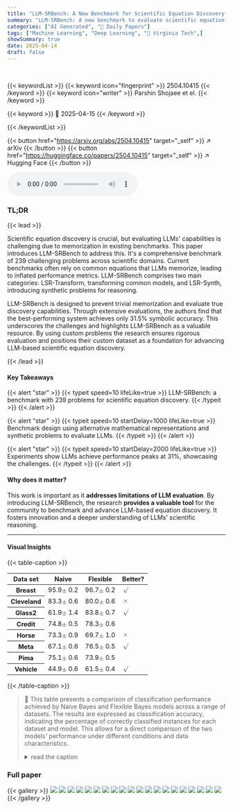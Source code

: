 ```yaml
---
title: "LLM-SRBench: A New Benchmark for Scientific Equation Discovery with Large Language Models"
summary: "LLM-SRBench: A new benchmark to evaluate scientific equation discovery with LLMs, preventing memorization and ensuring true reasoning."
categories: ["AI Generated", "🤗 Daily Papers"]
tags: ["Machine Learning", "Deep Learning", "🏢 Virginia Tech",]
showSummary: true
date: 2025-04-14
draft: false
---
```


<br>

{{< keywordList >}}
{{< keyword icon="fingerprint" >}} 2504.10415 {{< /keyword >}}
{{< keyword icon="writer" >}} Parshin Shojaee et el. {{< /keyword >}}
 
{{< keyword >}} 🤗 2025-04-15 {{< /keyword >}}
 
{{< /keywordList >}}

{{< button href="https://arxiv.org/abs/2504.10415" target="_self" >}}
↗ arXiv
{{< /button >}}
{{< button href="https://huggingface.co/papers/2504.10415" target="_self" >}}
↗ Hugging Face
{{< /button >}}



<audio controls>
    <source src="https://ai-paper-reviewer.com/2504.10415/podcast.wav" type="audio/wav">
    Your browser does not support the audio element.
</audio>


### TL;DR


{{< lead >}}

Scientific equation discovery is crucial, but evaluating LLMs' capabilities is challenging due to memorization in existing benchmarks. This paper introduces LLM-SRBench to address this. It's a comprehensive benchmark of 239 challenging problems across scientific domains. Current benchmarks often rely on common equations that LLMs memorize, leading to inflated performance metrics. LLM-SRBench comprises two main categories: LSR-Transform, transforming common models, and LSR-Synth, introducing synthetic problems for reasoning. 



LLM-SRBench is designed to prevent trivial memorization and evaluate true discovery capabilities. Through extensive evaluations, the authors find that the best-performing system achieves only 31.5% symbolic accuracy. This underscores the challenges and highlights LLM-SRBench as a valuable resource. By using custom problems the research ensures rigorous evaluation and positions their custom dataset as a foundation for advancing LLM-based scientific equation discovery.

{{< /lead >}}


#### Key Takeaways

{{< alert "star" >}}
{{< typeit speed=10 lifeLike=true >}} LLM-SRBench: a benchmark with 239 problems for scientific equation discovery. {{< /typeit >}}
{{< /alert >}}

{{< alert "star" >}}
{{< typeit speed=10 startDelay=1000 lifeLike=true >}} Benchmark design using alternative mathematical representations and synthetic problems to evaluate LLMs. {{< /typeit >}}
{{< /alert >}}

{{< alert "star" >}}
{{< typeit speed=10 startDelay=2000 lifeLike=true >}} Experiments show LLMs achieve performance peaks at 31%, showcasing the challenges. {{< /typeit >}}
{{< /alert >}}

#### Why does it matter?
This work is important as it **addresses limitations of LLM evaluation**. By introducing LLM-SRBench, the research **provides a valuable tool** for the community to benchmark and advance LLM-based equation discovery. It fosters innovation and a deeper understanding of LLMs' scientific reasoning.

------
#### Visual Insights





{{< table-caption >}}
<table class="ltx_tabular ltx_centering ltx_guessed_headers ltx_align_middle" id="S2.T1.22.22">
<thead class="ltx_thead">
<tr class="ltx_tr" id="S2.T1.22.22.23.1">
<th class="ltx_td ltx_align_left ltx_th ltx_th_column ltx_th_row ltx_border_tt" id="S2.T1.22.22.23.1.1"><span class="ltx_text ltx_font_smallcaps" id="S2.T1.22.22.23.1.1.1" style="font-size:90%;">Data set</span></th>
<th class="ltx_td ltx_align_center ltx_th ltx_th_column ltx_border_tt" id="S2.T1.22.22.23.1.2"><span class="ltx_text ltx_font_smallcaps" id="S2.T1.22.22.23.1.2.1" style="font-size:90%;">Naive</span></th>
<th class="ltx_td ltx_align_center ltx_th ltx_th_column ltx_border_tt" id="S2.T1.22.22.23.1.3"><span class="ltx_text ltx_font_smallcaps" id="S2.T1.22.22.23.1.3.1" style="font-size:90%;">Flexible</span></th>
<th class="ltx_td ltx_align_center ltx_th ltx_th_column ltx_border_tt" id="S2.T1.22.22.23.1.4"><span class="ltx_text ltx_font_smallcaps" id="S2.T1.22.22.23.1.4.1" style="font-size:90%;">Better?</span></th>
</tr>
</thead>
<tbody class="ltx_tbody">
<tr class="ltx_tr" id="S2.T1.3.3.3">
<th class="ltx_td ltx_align_left ltx_th ltx_th_row ltx_border_t" id="S2.T1.3.3.3.4"><span class="ltx_text ltx_font_smallcaps" id="S2.T1.3.3.3.4.1" style="font-size:90%;">Breast</span></th>
<td class="ltx_td ltx_align_center ltx_border_t" id="S2.T1.1.1.1.1">
<span class="ltx_text ltx_font_smallcaps" id="S2.T1.1.1.1.1.1" style="font-size:90%;">95.9</span><math alttext="\pm" class="ltx_Math" display="inline" id="S2.T1.1.1.1.1.m1.1"><semantics id="S2.T1.1.1.1.1.m1.1a"><mo id="S2.T1.1.1.1.1.m1.1.1" mathsize="90%" xref="S2.T1.1.1.1.1.m1.1.1.cmml">±</mo><annotation-xml encoding="MathML-Content" id="S2.T1.1.1.1.1.m1.1b"><csymbol cd="latexml" id="S2.T1.1.1.1.1.m1.1.1.cmml" xref="S2.T1.1.1.1.1.m1.1.1">plus-or-minus</csymbol></annotation-xml><annotation encoding="application/x-tex" id="S2.T1.1.1.1.1.m1.1c">\pm</annotation><annotation encoding="application/x-llamapun" id="S2.T1.1.1.1.1.m1.1d">±</annotation></semantics></math><span class="ltx_text ltx_font_smallcaps" id="S2.T1.1.1.1.1.2" style="font-size:90%;"> 0.2</span>
</td>
<td class="ltx_td ltx_align_center ltx_border_t" id="S2.T1.2.2.2.2">
<span class="ltx_text ltx_font_smallcaps" id="S2.T1.2.2.2.2.1" style="font-size:90%;">96.7</span><math alttext="\pm" class="ltx_Math" display="inline" id="S2.T1.2.2.2.2.m1.1"><semantics id="S2.T1.2.2.2.2.m1.1a"><mo id="S2.T1.2.2.2.2.m1.1.1" mathsize="90%" xref="S2.T1.2.2.2.2.m1.1.1.cmml">±</mo><annotation-xml encoding="MathML-Content" id="S2.T1.2.2.2.2.m1.1b"><csymbol cd="latexml" id="S2.T1.2.2.2.2.m1.1.1.cmml" xref="S2.T1.2.2.2.2.m1.1.1">plus-or-minus</csymbol></annotation-xml><annotation encoding="application/x-tex" id="S2.T1.2.2.2.2.m1.1c">\pm</annotation><annotation encoding="application/x-llamapun" id="S2.T1.2.2.2.2.m1.1d">±</annotation></semantics></math><span class="ltx_text ltx_font_smallcaps" id="S2.T1.2.2.2.2.2" style="font-size:90%;"> 0.2</span>
</td>
<td class="ltx_td ltx_align_center ltx_border_t" id="S2.T1.3.3.3.3"><math alttext="\surd" class="ltx_Math" display="inline" id="S2.T1.3.3.3.3.m1.1"><semantics id="S2.T1.3.3.3.3.m1.1a"><mo id="S2.T1.3.3.3.3.m1.1.1" mathsize="90%" xref="S2.T1.3.3.3.3.m1.1.1.cmml">√</mo><annotation-xml encoding="MathML-Content" id="S2.T1.3.3.3.3.m1.1b"><csymbol cd="latexml" id="S2.T1.3.3.3.3.m1.1.1.cmml" xref="S2.T1.3.3.3.3.m1.1.1">square-root</csymbol></annotation-xml><annotation encoding="application/x-tex" id="S2.T1.3.3.3.3.m1.1c">\surd</annotation><annotation encoding="application/x-llamapun" id="S2.T1.3.3.3.3.m1.1d">√</annotation></semantics></math></td>
</tr>
<tr class="ltx_tr" id="S2.T1.6.6.6">
<th class="ltx_td ltx_align_left ltx_th ltx_th_row" id="S2.T1.6.6.6.4"><span class="ltx_text ltx_font_smallcaps" id="S2.T1.6.6.6.4.1" style="font-size:90%;">Cleveland</span></th>
<td class="ltx_td ltx_align_center" id="S2.T1.4.4.4.1">
<span class="ltx_text ltx_font_smallcaps" id="S2.T1.4.4.4.1.1" style="font-size:90%;">83.3</span><math alttext="\pm" class="ltx_Math" display="inline" id="S2.T1.4.4.4.1.m1.1"><semantics id="S2.T1.4.4.4.1.m1.1a"><mo id="S2.T1.4.4.4.1.m1.1.1" mathsize="90%" xref="S2.T1.4.4.4.1.m1.1.1.cmml">±</mo><annotation-xml encoding="MathML-Content" id="S2.T1.4.4.4.1.m1.1b"><csymbol cd="latexml" id="S2.T1.4.4.4.1.m1.1.1.cmml" xref="S2.T1.4.4.4.1.m1.1.1">plus-or-minus</csymbol></annotation-xml><annotation encoding="application/x-tex" id="S2.T1.4.4.4.1.m1.1c">\pm</annotation><annotation encoding="application/x-llamapun" id="S2.T1.4.4.4.1.m1.1d">±</annotation></semantics></math><span class="ltx_text ltx_font_smallcaps" id="S2.T1.4.4.4.1.2" style="font-size:90%;"> 0.6</span>
</td>
<td class="ltx_td ltx_align_center" id="S2.T1.5.5.5.2">
<span class="ltx_text ltx_font_smallcaps" id="S2.T1.5.5.5.2.1" style="font-size:90%;">80.0</span><math alttext="\pm" class="ltx_Math" display="inline" id="S2.T1.5.5.5.2.m1.1"><semantics id="S2.T1.5.5.5.2.m1.1a"><mo id="S2.T1.5.5.5.2.m1.1.1" mathsize="90%" xref="S2.T1.5.5.5.2.m1.1.1.cmml">±</mo><annotation-xml encoding="MathML-Content" id="S2.T1.5.5.5.2.m1.1b"><csymbol cd="latexml" id="S2.T1.5.5.5.2.m1.1.1.cmml" xref="S2.T1.5.5.5.2.m1.1.1">plus-or-minus</csymbol></annotation-xml><annotation encoding="application/x-tex" id="S2.T1.5.5.5.2.m1.1c">\pm</annotation><annotation encoding="application/x-llamapun" id="S2.T1.5.5.5.2.m1.1d">±</annotation></semantics></math><span class="ltx_text ltx_font_smallcaps" id="S2.T1.5.5.5.2.2" style="font-size:90%;"> 0.6</span>
</td>
<td class="ltx_td ltx_align_center" id="S2.T1.6.6.6.3"><math alttext="\times" class="ltx_Math" display="inline" id="S2.T1.6.6.6.3.m1.1"><semantics id="S2.T1.6.6.6.3.m1.1a"><mo id="S2.T1.6.6.6.3.m1.1.1" mathsize="90%" xref="S2.T1.6.6.6.3.m1.1.1.cmml">×</mo><annotation-xml encoding="MathML-Content" id="S2.T1.6.6.6.3.m1.1b"><times id="S2.T1.6.6.6.3.m1.1.1.cmml" xref="S2.T1.6.6.6.3.m1.1.1"></times></annotation-xml><annotation encoding="application/x-tex" id="S2.T1.6.6.6.3.m1.1c">\times</annotation><annotation encoding="application/x-llamapun" id="S2.T1.6.6.6.3.m1.1d">×</annotation></semantics></math></td>
</tr>
<tr class="ltx_tr" id="S2.T1.9.9.9">
<th class="ltx_td ltx_align_left ltx_th ltx_th_row" id="S2.T1.9.9.9.4"><span class="ltx_text ltx_font_smallcaps" id="S2.T1.9.9.9.4.1" style="font-size:90%;">Glass2</span></th>
<td class="ltx_td ltx_align_center" id="S2.T1.7.7.7.1">
<span class="ltx_text ltx_font_smallcaps" id="S2.T1.7.7.7.1.1" style="font-size:90%;">61.9</span><math alttext="\pm" class="ltx_Math" display="inline" id="S2.T1.7.7.7.1.m1.1"><semantics id="S2.T1.7.7.7.1.m1.1a"><mo id="S2.T1.7.7.7.1.m1.1.1" mathsize="90%" xref="S2.T1.7.7.7.1.m1.1.1.cmml">±</mo><annotation-xml encoding="MathML-Content" id="S2.T1.7.7.7.1.m1.1b"><csymbol cd="latexml" id="S2.T1.7.7.7.1.m1.1.1.cmml" xref="S2.T1.7.7.7.1.m1.1.1">plus-or-minus</csymbol></annotation-xml><annotation encoding="application/x-tex" id="S2.T1.7.7.7.1.m1.1c">\pm</annotation><annotation encoding="application/x-llamapun" id="S2.T1.7.7.7.1.m1.1d">±</annotation></semantics></math><span class="ltx_text ltx_font_smallcaps" id="S2.T1.7.7.7.1.2" style="font-size:90%;"> 1.4</span>
</td>
<td class="ltx_td ltx_align_center" id="S2.T1.8.8.8.2">
<span class="ltx_text ltx_font_smallcaps" id="S2.T1.8.8.8.2.1" style="font-size:90%;">83.8</span><math alttext="\pm" class="ltx_Math" display="inline" id="S2.T1.8.8.8.2.m1.1"><semantics id="S2.T1.8.8.8.2.m1.1a"><mo id="S2.T1.8.8.8.2.m1.1.1" mathsize="90%" xref="S2.T1.8.8.8.2.m1.1.1.cmml">±</mo><annotation-xml encoding="MathML-Content" id="S2.T1.8.8.8.2.m1.1b"><csymbol cd="latexml" id="S2.T1.8.8.8.2.m1.1.1.cmml" xref="S2.T1.8.8.8.2.m1.1.1">plus-or-minus</csymbol></annotation-xml><annotation encoding="application/x-tex" id="S2.T1.8.8.8.2.m1.1c">\pm</annotation><annotation encoding="application/x-llamapun" id="S2.T1.8.8.8.2.m1.1d">±</annotation></semantics></math><span class="ltx_text ltx_font_smallcaps" id="S2.T1.8.8.8.2.2" style="font-size:90%;"> 0.7</span>
</td>
<td class="ltx_td ltx_align_center" id="S2.T1.9.9.9.3"><math alttext="\surd" class="ltx_Math" display="inline" id="S2.T1.9.9.9.3.m1.1"><semantics id="S2.T1.9.9.9.3.m1.1a"><mo id="S2.T1.9.9.9.3.m1.1.1" mathsize="90%" xref="S2.T1.9.9.9.3.m1.1.1.cmml">√</mo><annotation-xml encoding="MathML-Content" id="S2.T1.9.9.9.3.m1.1b"><csymbol cd="latexml" id="S2.T1.9.9.9.3.m1.1.1.cmml" xref="S2.T1.9.9.9.3.m1.1.1">square-root</csymbol></annotation-xml><annotation encoding="application/x-tex" id="S2.T1.9.9.9.3.m1.1c">\surd</annotation><annotation encoding="application/x-llamapun" id="S2.T1.9.9.9.3.m1.1d">√</annotation></semantics></math></td>
</tr>
<tr class="ltx_tr" id="S2.T1.11.11.11">
<th class="ltx_td ltx_align_left ltx_th ltx_th_row" id="S2.T1.11.11.11.3"><span class="ltx_text ltx_font_smallcaps" id="S2.T1.11.11.11.3.1" style="font-size:90%;">Credit</span></th>
<td class="ltx_td ltx_align_center" id="S2.T1.10.10.10.1">
<span class="ltx_text ltx_font_smallcaps" id="S2.T1.10.10.10.1.1" style="font-size:90%;">74.8</span><math alttext="\pm" class="ltx_Math" display="inline" id="S2.T1.10.10.10.1.m1.1"><semantics id="S2.T1.10.10.10.1.m1.1a"><mo id="S2.T1.10.10.10.1.m1.1.1" mathsize="90%" xref="S2.T1.10.10.10.1.m1.1.1.cmml">±</mo><annotation-xml encoding="MathML-Content" id="S2.T1.10.10.10.1.m1.1b"><csymbol cd="latexml" id="S2.T1.10.10.10.1.m1.1.1.cmml" xref="S2.T1.10.10.10.1.m1.1.1">plus-or-minus</csymbol></annotation-xml><annotation encoding="application/x-tex" id="S2.T1.10.10.10.1.m1.1c">\pm</annotation><annotation encoding="application/x-llamapun" id="S2.T1.10.10.10.1.m1.1d">±</annotation></semantics></math><span class="ltx_text ltx_font_smallcaps" id="S2.T1.10.10.10.1.2" style="font-size:90%;"> 0.5</span>
</td>
<td class="ltx_td ltx_align_center" id="S2.T1.11.11.11.2">
<span class="ltx_text ltx_font_smallcaps" id="S2.T1.11.11.11.2.1" style="font-size:90%;">78.3</span><math alttext="\pm" class="ltx_Math" display="inline" id="S2.T1.11.11.11.2.m1.1"><semantics id="S2.T1.11.11.11.2.m1.1a"><mo id="S2.T1.11.11.11.2.m1.1.1" mathsize="90%" xref="S2.T1.11.11.11.2.m1.1.1.cmml">±</mo><annotation-xml encoding="MathML-Content" id="S2.T1.11.11.11.2.m1.1b"><csymbol cd="latexml" id="S2.T1.11.11.11.2.m1.1.1.cmml" xref="S2.T1.11.11.11.2.m1.1.1">plus-or-minus</csymbol></annotation-xml><annotation encoding="application/x-tex" id="S2.T1.11.11.11.2.m1.1c">\pm</annotation><annotation encoding="application/x-llamapun" id="S2.T1.11.11.11.2.m1.1d">±</annotation></semantics></math><span class="ltx_text ltx_font_smallcaps" id="S2.T1.11.11.11.2.2" style="font-size:90%;"> 0.6</span>
</td>
<td class="ltx_td" id="S2.T1.11.11.11.4"></td>
</tr>
<tr class="ltx_tr" id="S2.T1.14.14.14">
<th class="ltx_td ltx_align_left ltx_th ltx_th_row" id="S2.T1.14.14.14.4"><span class="ltx_text ltx_font_smallcaps" id="S2.T1.14.14.14.4.1" style="font-size:90%;">Horse</span></th>
<td class="ltx_td ltx_align_center" id="S2.T1.12.12.12.1">
<span class="ltx_text ltx_font_smallcaps" id="S2.T1.12.12.12.1.1" style="font-size:90%;">73.3</span><math alttext="\pm" class="ltx_Math" display="inline" id="S2.T1.12.12.12.1.m1.1"><semantics id="S2.T1.12.12.12.1.m1.1a"><mo id="S2.T1.12.12.12.1.m1.1.1" mathsize="90%" xref="S2.T1.12.12.12.1.m1.1.1.cmml">±</mo><annotation-xml encoding="MathML-Content" id="S2.T1.12.12.12.1.m1.1b"><csymbol cd="latexml" id="S2.T1.12.12.12.1.m1.1.1.cmml" xref="S2.T1.12.12.12.1.m1.1.1">plus-or-minus</csymbol></annotation-xml><annotation encoding="application/x-tex" id="S2.T1.12.12.12.1.m1.1c">\pm</annotation><annotation encoding="application/x-llamapun" id="S2.T1.12.12.12.1.m1.1d">±</annotation></semantics></math><span class="ltx_text ltx_font_smallcaps" id="S2.T1.12.12.12.1.2" style="font-size:90%;"> 0.9</span>
</td>
<td class="ltx_td ltx_align_center" id="S2.T1.13.13.13.2">
<span class="ltx_text ltx_font_smallcaps" id="S2.T1.13.13.13.2.1" style="font-size:90%;">69.7</span><math alttext="\pm" class="ltx_Math" display="inline" id="S2.T1.13.13.13.2.m1.1"><semantics id="S2.T1.13.13.13.2.m1.1a"><mo id="S2.T1.13.13.13.2.m1.1.1" mathsize="90%" xref="S2.T1.13.13.13.2.m1.1.1.cmml">±</mo><annotation-xml encoding="MathML-Content" id="S2.T1.13.13.13.2.m1.1b"><csymbol cd="latexml" id="S2.T1.13.13.13.2.m1.1.1.cmml" xref="S2.T1.13.13.13.2.m1.1.1">plus-or-minus</csymbol></annotation-xml><annotation encoding="application/x-tex" id="S2.T1.13.13.13.2.m1.1c">\pm</annotation><annotation encoding="application/x-llamapun" id="S2.T1.13.13.13.2.m1.1d">±</annotation></semantics></math><span class="ltx_text ltx_font_smallcaps" id="S2.T1.13.13.13.2.2" style="font-size:90%;"> 1.0</span>
</td>
<td class="ltx_td ltx_align_center" id="S2.T1.14.14.14.3"><math alttext="\times" class="ltx_Math" display="inline" id="S2.T1.14.14.14.3.m1.1"><semantics id="S2.T1.14.14.14.3.m1.1a"><mo id="S2.T1.14.14.14.3.m1.1.1" mathsize="90%" xref="S2.T1.14.14.14.3.m1.1.1.cmml">×</mo><annotation-xml encoding="MathML-Content" id="S2.T1.14.14.14.3.m1.1b"><times id="S2.T1.14.14.14.3.m1.1.1.cmml" xref="S2.T1.14.14.14.3.m1.1.1"></times></annotation-xml><annotation encoding="application/x-tex" id="S2.T1.14.14.14.3.m1.1c">\times</annotation><annotation encoding="application/x-llamapun" id="S2.T1.14.14.14.3.m1.1d">×</annotation></semantics></math></td>
</tr>
<tr class="ltx_tr" id="S2.T1.17.17.17">
<th class="ltx_td ltx_align_left ltx_th ltx_th_row" id="S2.T1.17.17.17.4"><span class="ltx_text ltx_font_smallcaps" id="S2.T1.17.17.17.4.1" style="font-size:90%;">Meta</span></th>
<td class="ltx_td ltx_align_center" id="S2.T1.15.15.15.1">
<span class="ltx_text ltx_font_smallcaps" id="S2.T1.15.15.15.1.1" style="font-size:90%;">67.1</span><math alttext="\pm" class="ltx_Math" display="inline" id="S2.T1.15.15.15.1.m1.1"><semantics id="S2.T1.15.15.15.1.m1.1a"><mo id="S2.T1.15.15.15.1.m1.1.1" mathsize="90%" xref="S2.T1.15.15.15.1.m1.1.1.cmml">±</mo><annotation-xml encoding="MathML-Content" id="S2.T1.15.15.15.1.m1.1b"><csymbol cd="latexml" id="S2.T1.15.15.15.1.m1.1.1.cmml" xref="S2.T1.15.15.15.1.m1.1.1">plus-or-minus</csymbol></annotation-xml><annotation encoding="application/x-tex" id="S2.T1.15.15.15.1.m1.1c">\pm</annotation><annotation encoding="application/x-llamapun" id="S2.T1.15.15.15.1.m1.1d">±</annotation></semantics></math><span class="ltx_text ltx_font_smallcaps" id="S2.T1.15.15.15.1.2" style="font-size:90%;"> 0.6</span>
</td>
<td class="ltx_td ltx_align_center" id="S2.T1.16.16.16.2">
<span class="ltx_text ltx_font_smallcaps" id="S2.T1.16.16.16.2.1" style="font-size:90%;">76.5</span><math alttext="\pm" class="ltx_Math" display="inline" id="S2.T1.16.16.16.2.m1.1"><semantics id="S2.T1.16.16.16.2.m1.1a"><mo id="S2.T1.16.16.16.2.m1.1.1" mathsize="90%" xref="S2.T1.16.16.16.2.m1.1.1.cmml">±</mo><annotation-xml encoding="MathML-Content" id="S2.T1.16.16.16.2.m1.1b"><csymbol cd="latexml" id="S2.T1.16.16.16.2.m1.1.1.cmml" xref="S2.T1.16.16.16.2.m1.1.1">plus-or-minus</csymbol></annotation-xml><annotation encoding="application/x-tex" id="S2.T1.16.16.16.2.m1.1c">\pm</annotation><annotation encoding="application/x-llamapun" id="S2.T1.16.16.16.2.m1.1d">±</annotation></semantics></math><span class="ltx_text ltx_font_smallcaps" id="S2.T1.16.16.16.2.2" style="font-size:90%;"> 0.5</span>
</td>
<td class="ltx_td ltx_align_center" id="S2.T1.17.17.17.3"><math alttext="\surd" class="ltx_Math" display="inline" id="S2.T1.17.17.17.3.m1.1"><semantics id="S2.T1.17.17.17.3.m1.1a"><mo id="S2.T1.17.17.17.3.m1.1.1" mathsize="90%" xref="S2.T1.17.17.17.3.m1.1.1.cmml">√</mo><annotation-xml encoding="MathML-Content" id="S2.T1.17.17.17.3.m1.1b"><csymbol cd="latexml" id="S2.T1.17.17.17.3.m1.1.1.cmml" xref="S2.T1.17.17.17.3.m1.1.1">square-root</csymbol></annotation-xml><annotation encoding="application/x-tex" id="S2.T1.17.17.17.3.m1.1c">\surd</annotation><annotation encoding="application/x-llamapun" id="S2.T1.17.17.17.3.m1.1d">√</annotation></semantics></math></td>
</tr>
<tr class="ltx_tr" id="S2.T1.19.19.19">
<th class="ltx_td ltx_align_left ltx_th ltx_th_row" id="S2.T1.19.19.19.3"><span class="ltx_text ltx_font_smallcaps" id="S2.T1.19.19.19.3.1" style="font-size:90%;">Pima</span></th>
<td class="ltx_td ltx_align_center" id="S2.T1.18.18.18.1">
<span class="ltx_text ltx_font_smallcaps" id="S2.T1.18.18.18.1.1" style="font-size:90%;">75.1</span><math alttext="\pm" class="ltx_Math" display="inline" id="S2.T1.18.18.18.1.m1.1"><semantics id="S2.T1.18.18.18.1.m1.1a"><mo id="S2.T1.18.18.18.1.m1.1.1" mathsize="90%" xref="S2.T1.18.18.18.1.m1.1.1.cmml">±</mo><annotation-xml encoding="MathML-Content" id="S2.T1.18.18.18.1.m1.1b"><csymbol cd="latexml" id="S2.T1.18.18.18.1.m1.1.1.cmml" xref="S2.T1.18.18.18.1.m1.1.1">plus-or-minus</csymbol></annotation-xml><annotation encoding="application/x-tex" id="S2.T1.18.18.18.1.m1.1c">\pm</annotation><annotation encoding="application/x-llamapun" id="S2.T1.18.18.18.1.m1.1d">±</annotation></semantics></math><span class="ltx_text ltx_font_smallcaps" id="S2.T1.18.18.18.1.2" style="font-size:90%;"> 0.6</span>
</td>
<td class="ltx_td ltx_align_center" id="S2.T1.19.19.19.2">
<span class="ltx_text ltx_font_smallcaps" id="S2.T1.19.19.19.2.1" style="font-size:90%;">73.9</span><math alttext="\pm" class="ltx_Math" display="inline" id="S2.T1.19.19.19.2.m1.1"><semantics id="S2.T1.19.19.19.2.m1.1a"><mo id="S2.T1.19.19.19.2.m1.1.1" mathsize="90%" xref="S2.T1.19.19.19.2.m1.1.1.cmml">±</mo><annotation-xml encoding="MathML-Content" id="S2.T1.19.19.19.2.m1.1b"><csymbol cd="latexml" id="S2.T1.19.19.19.2.m1.1.1.cmml" xref="S2.T1.19.19.19.2.m1.1.1">plus-or-minus</csymbol></annotation-xml><annotation encoding="application/x-tex" id="S2.T1.19.19.19.2.m1.1c">\pm</annotation><annotation encoding="application/x-llamapun" id="S2.T1.19.19.19.2.m1.1d">±</annotation></semantics></math><span class="ltx_text ltx_font_smallcaps" id="S2.T1.19.19.19.2.2" style="font-size:90%;"> 0.5</span>
</td>
<td class="ltx_td" id="S2.T1.19.19.19.4"></td>
</tr>
<tr class="ltx_tr" id="S2.T1.22.22.22">
<th class="ltx_td ltx_align_left ltx_th ltx_th_row ltx_border_bb" id="S2.T1.22.22.22.4"><span class="ltx_text ltx_font_smallcaps" id="S2.T1.22.22.22.4.1" style="font-size:90%;">Vehicle</span></th>
<td class="ltx_td ltx_align_center ltx_border_bb" id="S2.T1.20.20.20.1">
<span class="ltx_text ltx_font_smallcaps" id="S2.T1.20.20.20.1.1" style="font-size:90%;">44.9</span><math alttext="\pm" class="ltx_Math" display="inline" id="S2.T1.20.20.20.1.m1.1"><semantics id="S2.T1.20.20.20.1.m1.1a"><mo id="S2.T1.20.20.20.1.m1.1.1" mathsize="90%" xref="S2.T1.20.20.20.1.m1.1.1.cmml">±</mo><annotation-xml encoding="MathML-Content" id="S2.T1.20.20.20.1.m1.1b"><csymbol cd="latexml" id="S2.T1.20.20.20.1.m1.1.1.cmml" xref="S2.T1.20.20.20.1.m1.1.1">plus-or-minus</csymbol></annotation-xml><annotation encoding="application/x-tex" id="S2.T1.20.20.20.1.m1.1c">\pm</annotation><annotation encoding="application/x-llamapun" id="S2.T1.20.20.20.1.m1.1d">±</annotation></semantics></math><span class="ltx_text ltx_font_smallcaps" id="S2.T1.20.20.20.1.2" style="font-size:90%;"> 0.6</span>
</td>
<td class="ltx_td ltx_align_center ltx_border_bb" id="S2.T1.21.21.21.2">
<span class="ltx_text ltx_font_smallcaps" id="S2.T1.21.21.21.2.1" style="font-size:90%;">61.5</span><math alttext="\pm" class="ltx_Math" display="inline" id="S2.T1.21.21.21.2.m1.1"><semantics id="S2.T1.21.21.21.2.m1.1a"><mo id="S2.T1.21.21.21.2.m1.1.1" mathsize="90%" xref="S2.T1.21.21.21.2.m1.1.1.cmml">±</mo><annotation-xml encoding="MathML-Content" id="S2.T1.21.21.21.2.m1.1b"><csymbol cd="latexml" id="S2.T1.21.21.21.2.m1.1.1.cmml" xref="S2.T1.21.21.21.2.m1.1.1">plus-or-minus</csymbol></annotation-xml><annotation encoding="application/x-tex" id="S2.T1.21.21.21.2.m1.1c">\pm</annotation><annotation encoding="application/x-llamapun" id="S2.T1.21.21.21.2.m1.1d">±</annotation></semantics></math><span class="ltx_text ltx_font_smallcaps" id="S2.T1.21.21.21.2.2" style="font-size:90%;"> 0.4</span>
</td>
<td class="ltx_td ltx_align_center ltx_border_bb" id="S2.T1.22.22.22.3"><math alttext="\surd" class="ltx_Math" display="inline" id="S2.T1.22.22.22.3.m1.1"><semantics id="S2.T1.22.22.22.3.m1.1a"><mo id="S2.T1.22.22.22.3.m1.1.1" mathsize="90%" xref="S2.T1.22.22.22.3.m1.1.1.cmml">√</mo><annotation-xml encoding="MathML-Content" id="S2.T1.22.22.22.3.m1.1b"><csymbol cd="latexml" id="S2.T1.22.22.22.3.m1.1.1.cmml" xref="S2.T1.22.22.22.3.m1.1.1">square-root</csymbol></annotation-xml><annotation encoding="application/x-tex" id="S2.T1.22.22.22.3.m1.1c">\surd</annotation><annotation encoding="application/x-llamapun" id="S2.T1.22.22.22.3.m1.1d">√</annotation></semantics></math></td>
</tr>
</tbody>
</table>{{< /table-caption >}}

> 🔼 This table presents a comparison of classification performance achieved by Naive Bayes and Flexible Bayes models across a range of datasets.  The results are expressed as classification accuracy, indicating the percentage of correctly classified instances for each dataset and model. This allows for a direct comparison of the two models' performance under different conditions and data characteristics.
> <details>
> <summary>read the caption</summary>
> Table 1: Classification accuracies for naive Bayes and flexible Bayes on various data sets.
> </details>





### Full paper

{{< gallery >}}
<img src="https://ai-paper-reviewer.com/2504.10415/1.png" class="grid-w50 md:grid-w33 xl:grid-w25" />
<img src="https://ai-paper-reviewer.com/2504.10415/2.png" class="grid-w50 md:grid-w33 xl:grid-w25" />
<img src="https://ai-paper-reviewer.com/2504.10415/3.png" class="grid-w50 md:grid-w33 xl:grid-w25" />
<img src="https://ai-paper-reviewer.com/2504.10415/4.png" class="grid-w50 md:grid-w33 xl:grid-w25" />
<img src="https://ai-paper-reviewer.com/2504.10415/5.png" class="grid-w50 md:grid-w33 xl:grid-w25" />
<img src="https://ai-paper-reviewer.com/2504.10415/6.png" class="grid-w50 md:grid-w33 xl:grid-w25" />
<img src="https://ai-paper-reviewer.com/2504.10415/7.png" class="grid-w50 md:grid-w33 xl:grid-w25" />
<img src="https://ai-paper-reviewer.com/2504.10415/8.png" class="grid-w50 md:grid-w33 xl:grid-w25" />
<img src="https://ai-paper-reviewer.com/2504.10415/9.png" class="grid-w50 md:grid-w33 xl:grid-w25" />
<img src="https://ai-paper-reviewer.com/2504.10415/10.png" class="grid-w50 md:grid-w33 xl:grid-w25" />
<img src="https://ai-paper-reviewer.com/2504.10415/11.png" class="grid-w50 md:grid-w33 xl:grid-w25" />
<img src="https://ai-paper-reviewer.com/2504.10415/12.png" class="grid-w50 md:grid-w33 xl:grid-w25" />
<img src="https://ai-paper-reviewer.com/2504.10415/13.png" class="grid-w50 md:grid-w33 xl:grid-w25" />
<img src="https://ai-paper-reviewer.com/2504.10415/14.png" class="grid-w50 md:grid-w33 xl:grid-w25" />
<img src="https://ai-paper-reviewer.com/2504.10415/15.png" class="grid-w50 md:grid-w33 xl:grid-w25" />
<img src="https://ai-paper-reviewer.com/2504.10415/16.png" class="grid-w50 md:grid-w33 xl:grid-w25" />
<img src="https://ai-paper-reviewer.com/2504.10415/17.png" class="grid-w50 md:grid-w33 xl:grid-w25" />
<img src="https://ai-paper-reviewer.com/2504.10415/18.png" class="grid-w50 md:grid-w33 xl:grid-w25" />
<img src="https://ai-paper-reviewer.com/2504.10415/19.png" class="grid-w50 md:grid-w33 xl:grid-w25" />
<img src="https://ai-paper-reviewer.com/2504.10415/20.png" class="grid-w50 md:grid-w33 xl:grid-w25" />
{{< /gallery >}}